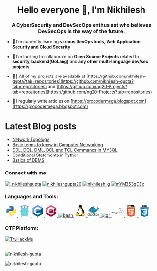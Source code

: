 <h1 align="center">Hello everyone 👋, I'm Nikhilesh</h1>
<h3 align="center">A CyberSecurity and DevSecOps enthusiast who believes DevSecOps is the way of the future.</h3>

- 🌱 I’m currently learning **various DevOps tools, Web Application Security and Cloud Security**

- 👯 I’m looking to collaborate on **Open Source Projects** related to **security, backend(GoLang)** and **any other multi-language dev/sec projects**

- 👨‍💻 All of my projects are available at [https://github.com/nikhilesh-gupta?tab=repositories](https://github.com/nikhilesh-gupta?tab=repositories) and [https://github.com/ng20-Projects?tab=repositories](https://github.com/ng20-Projects?tab=repositories)

- 📝 I regularly write articles on [https://procodermega.blogspot.com](https://procodermega.blogspot.com)

# Latest Blog posts
<!-- BLOG-POST-LIST:START -->
- [Network Topology](https://procodermega.blogspot.com/2021/03/network-topology.html)
- [Basic terms to know in Computer Networking](https://procodermega.blogspot.com/2021/01/basic-terms-to-know-in-computer.html)
- [DDL, DQL, DML, DCL and TCL Commands in MYSQL](https://procodermega.blogspot.com/2020/09/ddl-dql-dml-dcl-and-tcl-commands-in.html)
- [Conditional Statements in Python](https://procodermega.blogspot.com/2020/09/conditional-statements-in-python.html)
- [Basics of DBMS](https://procodermega.blogspot.com/2020/08/basics-of-dbms.html)
<!-- BLOG-POST-LIST:END -->

<h3 align="left">Connect with me:</h3>
<p align="left">
<a href="https://twitter.com/_nikhileshgupta" target="blank"><img align="center" src="https://raw.githubusercontent.com/rahuldkjain/github-profile-readme-generator/master/src/images/icons/Social/twitter.svg" alt="_nikhileshgupta" height="30" width="40" /></a>
<a href="https://linkedin.com/in/iNikhileshGupta" target="blank"><img align="center" src="https://raw.githubusercontent.com/rahuldkjain/github-profile-readme-generator/master/src/images/icons/Social/linked-in-alt.svg" alt="nikhileshgupta20" height="30" width="40" /></a>
<a href="https://www.hackerrank.com/nikhilesh_g" target="blank"><img align="center" src="https://raw.githubusercontent.com/rahuldkjain/github-profile-readme-generator/master/src/images/icons/Social/hackerrank.svg" alt="nikhilesh_g" height="30" width="40" /></a>
<a href="https://discord.gg/mYM353qDEx" target="blank"><img align="center" src="https://raw.githubusercontent.com/rahuldkjain/github-profile-readme-generator/master/src/images/icons/Social/discord.svg" alt="mYM353qDEx" height="30" width="40" /></a>
</p>

<h3 align="left">Languages and Tools:</h3>
<p align="left"> <a href="https://www.python.org" target="_blank" rel="noreferrer"> <img src="https://raw.githubusercontent.com/devicons/devicon/master/icons/python/python-original.svg" alt="python" width="40" height="40"/> </a> <a href="https://golang.org" target="_blank" rel="noreferrer"> <img src="https://raw.githubusercontent.com/devicons/devicon/master/icons/go/go-original.svg" alt="go" width="40" height="40"/> </a> <a href="https://www.cprogramming.com/" target="_blank" rel="noreferrer"> <img src="https://raw.githubusercontent.com/devicons/devicon/master/icons/c/c-original.svg" alt="c" width="40" height="40"/> </a> <a href="https://www.w3schools.com/cpp/" target="_blank" rel="noreferrer"> <img src="https://raw.githubusercontent.com/devicons/devicon/master/icons/cplusplus/cplusplus-original.svg" alt="cplusplus" width="40" height="40"/> </a> <a href="https://www.gnu.org/software/bash/" target="_blank" rel="noreferrer"> <img src="https://www.vectorlogo.zone/logos/gnu_bash/gnu_bash-icon.svg" alt="bash" width="40" height="40"/> </a> <a href="https://www.linux.org/" target="_blank" rel="noreferrer"> <img src="https://raw.githubusercontent.com/devicons/devicon/master/icons/linux/linux-original.svg" alt="linux" width="40" height="40"/> </a> <a href="https://www.docker.com/" target="_blank" rel="noreferrer"> <img src="https://raw.githubusercontent.com/devicons/devicon/master/icons/docker/docker-original-wordmark.svg" alt="docker" width="40" height="40"/> </a> <a href="https://git-scm.com/" target="_blank" rel="noreferrer"> <img src="https://www.vectorlogo.zone/logos/git-scm/git-scm-icon.svg" alt="git" width="40" height="40"/> </a> <a href="https://www.mysql.com/" target="_blank" rel="noreferrer"> <img src="https://raw.githubusercontent.com/devicons/devicon/master/icons/mysql/mysql-original-wordmark.svg" alt="mysql" width="40" height="40"/> </a> <a href="https://www.w3.org/html/" target="_blank" rel="noreferrer"> <img src="https://raw.githubusercontent.com/devicons/devicon/master/icons/html5/html5-original-wordmark.svg" alt="html5" width="40" height="40"/> </a> <a href="https://www.w3schools.com/css/" target="_blank" rel="noreferrer"> <img src="https://raw.githubusercontent.com/devicons/devicon/master/icons/css3/css3-original-wordmark.svg" alt="css3" width="40" height="40"/> </a> </p>

<h3 align="left">CTF Platform:</h3>
<a href="https://tryhackme.com/p/LynxSpyder" target="blank"><img align="center" src="https://tryhackme-badges.s3.amazonaws.com/LynxSpyder.png" alt="TryHackMe" /></a>
<br><br>

<p><img align="center" src="https://github-readme-stats.vercel.app/api/top-langs?username=nikhilesh-gupta&show_icons=true&locale=en&layout=compact&theme=radical" alt="nikhilesh-gupta" /></p>

<p>&nbsp;<img align="left" src="https://github-readme-stats.vercel.app/api?username=nikhilesh-gupta&show_icons=true&locale=en&theme=dracula" alt="nikhilesh-gupta" /></p>

